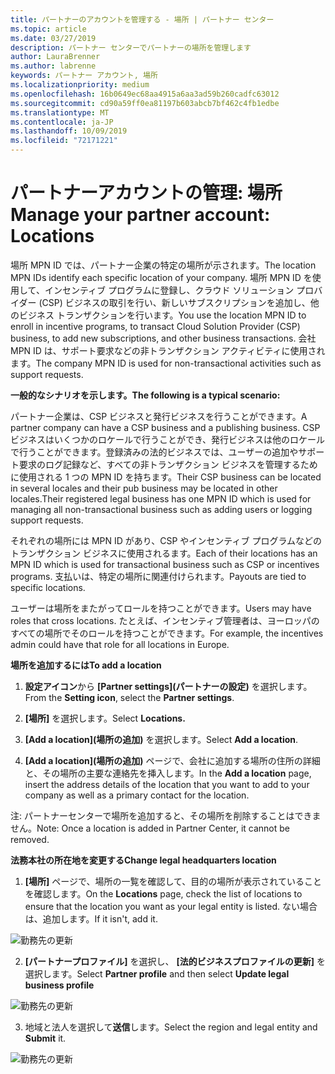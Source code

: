 ```yaml
---
title: パートナーのアカウントを管理する - 場所 | パートナー センター
ms.topic: article
ms.date: 03/27/2019
description: パートナー センターでパートナーの場所を管理します
author: LauraBrenner
ms.author: labrenne
keywords: パートナー アカウント, 場所
ms.localizationpriority: medium
ms.openlocfilehash: 16b0649ec68aa4915a6aa3ad59b260cadfc63012
ms.sourcegitcommit: cd90a59ff0ea81197b603abcb7bf462c4fb1edbe
ms.translationtype: MT
ms.contentlocale: ja-JP
ms.lasthandoff: 10/09/2019
ms.locfileid: "72171221"
---
```

# <a name="manage-your-partner-account-locations"></a><span data-ttu-id="5b3cf-104">パートナーアカウントの管理: 場所</span><span class="sxs-lookup"><span data-stu-id="5b3cf-104">Manage your partner account: Locations</span></span>

<span data-ttu-id="5b3cf-105">場所 MPN ID では、パートナー企業の特定の場所が示されます。</span><span class="sxs-lookup"><span data-stu-id="5b3cf-105">The location MPN IDs identify each specific location of your company.</span></span> <span data-ttu-id="5b3cf-106">場所 MPN ID を使用して、インセンティブ プログラムに登録し、クラウド ソリューション プロバイダー (CSP) ビジネスの取引を行い、新しいサブスクリプションを追加し、他のビジネス トランザクションを行います。</span><span class="sxs-lookup"><span data-stu-id="5b3cf-106">You use the location MPN ID to enroll in incentive programs, to transact Cloud Solution Provider (CSP) business, to add new subscriptions, and other business transactions.</span></span> <span data-ttu-id="5b3cf-107">会社 MPN ID は、サポート要求などの非トランザクション アクティビティに使用されます。</span><span class="sxs-lookup"><span data-stu-id="5b3cf-107">The company MPN ID is used for non-transactional activities such as support requests.</span></span>

<span data-ttu-id="5b3cf-108">**一般的なシナリオを示します。**</span><span class="sxs-lookup"><span data-stu-id="5b3cf-108">**The following is a typical scenario:**</span></span> 

<span data-ttu-id="5b3cf-109">パートナー企業は、CSP ビジネスと発行ビジネスを行うことができます。</span><span class="sxs-lookup"><span data-stu-id="5b3cf-109">A partner company can have a CSP business and a publishing business.</span></span> <span data-ttu-id="5b3cf-110">CSP ビジネスはいくつかのロケールで行うことができ、発行ビジネスは他のロケールで行うことができます。登録済みの法的ビジネスでは、ユーザーの追加やサポート要求のログ記録など、すべての非トランザクション ビジネスを管理するために使用される 1 つの MPN ID を持ちます。</span><span class="sxs-lookup"><span data-stu-id="5b3cf-110">Their CSP business can be located in several locales and their pub business may be located in other locales.Their registered legal business has one MPN ID which is used for managing all non-transactional business such as adding users or logging support requests.</span></span> 

<span data-ttu-id="5b3cf-111">それぞれの場所には MPN ID があり、CSP やインセンティブ プログラムなどのトランザクション ビジネスに使用されるます。</span><span class="sxs-lookup"><span data-stu-id="5b3cf-111">Each of their locations has an MPN ID which is used for transactional business such as CSP or incentives programs.</span></span> <span data-ttu-id="5b3cf-112">支払いは、特定の場所に関連付けられます。</span><span class="sxs-lookup"><span data-stu-id="5b3cf-112">Payouts are tied to specific locations.</span></span>

<span data-ttu-id="5b3cf-113">ユーザーは場所をまたがってロールを持つことができます。</span><span class="sxs-lookup"><span data-stu-id="5b3cf-113">Users may have roles that cross locations.</span></span> <span data-ttu-id="5b3cf-114">たとえば、インセンティブ管理者は、ヨーロッパのすべての場所でそのロールを持つことができます。</span><span class="sxs-lookup"><span data-stu-id="5b3cf-114">For example, the incentives admin could have that role for all locations in Europe.</span></span>

<span data-ttu-id="5b3cf-115">**場所を追加するには**</span><span class="sxs-lookup"><span data-stu-id="5b3cf-115">**To add a location**</span></span>

1. <span data-ttu-id="5b3cf-116">**設定アイコン**から **[Partner settings]\(パートナーの設定\)** を選択します。</span><span class="sxs-lookup"><span data-stu-id="5b3cf-116">From the **Setting icon**, select the **Partner settings**.</span></span> 

2. <span data-ttu-id="5b3cf-117">**[場所]** を選択します。</span><span class="sxs-lookup"><span data-stu-id="5b3cf-117">Select **Locations.**</span></span>

3. <span data-ttu-id="5b3cf-118">**[Add a location]\(場所の追加\)** を選択します。</span><span class="sxs-lookup"><span data-stu-id="5b3cf-118">Select **Add a location**.</span></span>  

4. <span data-ttu-id="5b3cf-119">**[Add a location]\(場所の追加\)** ページで、会社に追加する場所の住所の詳細と、その場所の主要な連絡先を挿入します。</span><span class="sxs-lookup"><span data-stu-id="5b3cf-119">In the **Add a location** page, insert the address details of the location that you want to add to your company as well as a primary contact for the location.</span></span>

<span data-ttu-id="5b3cf-120">注: パートナーセンターで場所を追加すると、その場所を削除することはできません。</span><span class="sxs-lookup"><span data-stu-id="5b3cf-120">Note: Once a location is added in Partner Center, it cannot be removed.</span></span>

<span data-ttu-id="5b3cf-121">**法務本社の所在地を変更する**</span><span class="sxs-lookup"><span data-stu-id="5b3cf-121">**Change legal headquarters location**</span></span>

1. <span data-ttu-id="5b3cf-122">**[場所]** ページで、場所の一覧を確認して、目的の場所が表示されていることを確認します。</span><span class="sxs-lookup"><span data-stu-id="5b3cf-122">On the **Locations** page, check the list of locations to ensure that the location you want as your legal entity is listed.</span></span> <span data-ttu-id="5b3cf-123">ない場合は、追加します。</span><span class="sxs-lookup"><span data-stu-id="5b3cf-123">If it isn't, add it.</span></span>

![勤務先の更新](images/updatepartnerprofile2.png)

2. <span data-ttu-id="5b3cf-125">**[パートナープロファイル]** を選択し、 **[法的ビジネスプロファイルの更新]** を選択します。</span><span class="sxs-lookup"><span data-stu-id="5b3cf-125">Select **Partner profile** and then select **Update legal business profile**</span></span>

![勤務先の更新](images/updatepartnerprofile1.png)

3. <span data-ttu-id="5b3cf-127">地域と法人を選択して**送信**します。</span><span class="sxs-lookup"><span data-stu-id="5b3cf-127">Select the region and legal entity and **Submit** it.</span></span>

![勤務先の更新](images/updatepartnerprofile3.png)

